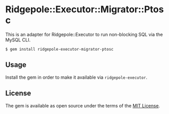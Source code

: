 # Ridgepole::Executor::Migrator::Ptosc

This is an adapter for Ridgepole::Executor to run non-blocking SQL via the
MySQL CLI.

    $ gem install ridgepole-executor-migrator-ptosc

## Usage

Install the gem in order to make it available via `ridgepole-executor`.

## License

The gem is available as open source under the terms of the [MIT License](https://opensource.org/licenses/MIT).
